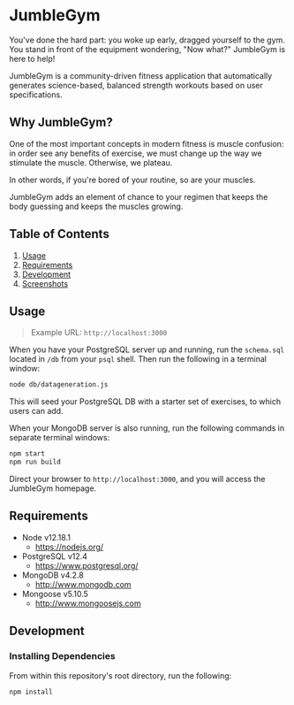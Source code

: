 # JumbleGym
You've done the hard part: you woke up early, dragged yourself to the gym. You stand in front of the equipment wondering, "Now what?" JumbleGym is here to help!

JumbleGym is a community-driven fitness application that automatically generates science-based, balanced strength workouts based on user specifications. 

## Why JumbleGym?
One of the most important concepts in modern fitness is muscle confusion: in order see any benefits of exercise, we must change up the way we stimulate the muscle. Otherwise, we plateau.

In other words, if you're bored of your routine, so are your muscles.

JumbleGym adds an element of chance to your regimen that keeps the body guessing and keeps the muscles growing. 

## Table of Contents
1. [Usage](#Usage)
2. [Requirements](#Requirements)
3. [Development](#Development)
4. [Screenshots](#Screenshots)

## Usage
> Example URL: ```http://localhost:3000```

When you have your PostgreSQL server up and running, run the ```schema.sql``` located in ```/db``` from your ```psql``` shell. Then run the following in a terminal window:

```sh
node db/datageneration.js
```

This will seed your PostgreSQL DB with a starter set of exercises, to which users can add.

When your MongoDB server is also running, run the following commands in separate terminal windows:

```sh
npm start
npm run build
```

Direct your browser to ```http://localhost:3000```, and you will access the JumbleGym homepage.

## Requirements
- Node v12.18.1
  - https://nodejs.org/
- PostgreSQL v12.4
  - https://www.postgresql.org/
- MongoDB v4.2.8
  - http://www.mongodb.com
- Mongoose v5.10.5
  - http://www.mongoosejs.com

## Development

### Installing Dependencies
From within this repository's root directory, run the following:
```sh
npm install
```
